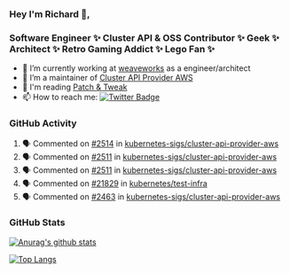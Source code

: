 ### Hey I'm Richard 👋, 

<h3 align="left">Software Engineer ✨ Cluster API & OSS Contributor ✨ Geek ✨ Architect ✨ Retro Gaming Addict ✨ Lego Fan ✨</h3>

- 🔭 I’m currently working at [weaveworks](https://github.com/weaveworks) as a engineer/architect
- 👯 I’m a maintainer of [Cluster API Provider AWS](https://github.com/kubernetes-sigs/cluster-api-provider-aws)
- 💬 I'm reading [Patch & Tweak](https://bjooks.com/products/patch-tweak-exploring-modular-synthesis)
- 📫 How to reach me: [![Twitter Badge](https://img.shields.io/badge/-@fruit_case-00acee?style=flat&logo=Twitter&logoColor=white)](https://twitter.com/intent/follow?screen_name=fruit_case "Follow on Twitter")

### GitHub Activity 

<!--START_SECTION:activity-->
1. 🗣 Commented on [#2514](https://github.com/kubernetes-sigs/cluster-api-provider-aws/issues/2514) in [kubernetes-sigs/cluster-api-provider-aws](https://github.com/kubernetes-sigs/cluster-api-provider-aws)
2. 🗣 Commented on [#2511](https://github.com/kubernetes-sigs/cluster-api-provider-aws/issues/2511) in [kubernetes-sigs/cluster-api-provider-aws](https://github.com/kubernetes-sigs/cluster-api-provider-aws)
3. 🗣 Commented on [#2511](https://github.com/kubernetes-sigs/cluster-api-provider-aws/issues/2511) in [kubernetes-sigs/cluster-api-provider-aws](https://github.com/kubernetes-sigs/cluster-api-provider-aws)
4. 🗣 Commented on [#21829](https://github.com/kubernetes/test-infra/issues/21829) in [kubernetes/test-infra](https://github.com/kubernetes/test-infra)
5. 🗣 Commented on [#2463](https://github.com/kubernetes-sigs/cluster-api-provider-aws/issues/2463) in [kubernetes-sigs/cluster-api-provider-aws](https://github.com/kubernetes-sigs/cluster-api-provider-aws)
<!--END_SECTION:activity-->

### GitHub Stats

[![Anurag's github stats](https://github-readme-stats.vercel.app/api?username=richardcase&count_private=true&show_icons=true)](https://github.com/anuraghazra/github-readme-stats)

[![Top Langs](https://github-readme-stats.vercel.app/api/top-langs/?username=richardcase&hide=html&layout=compact)](https://github.com/anuraghazra/github-readme-stats)
